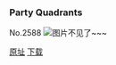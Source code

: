 ### Party Quadrants
No.2588
![图片不见了~~~](https://imgs.xkcd.com/comics/party_quadrants.png)

[原址](https://xkcd.com//2588) [下载](https://imgs.xkcd.com/comics/party_quadrants.png)

